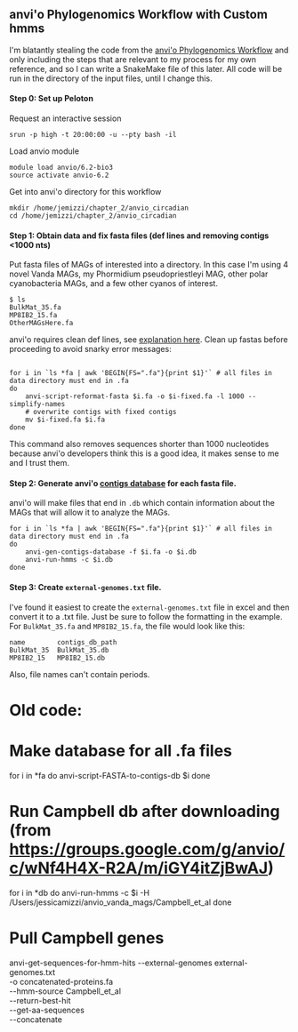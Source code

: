 ## anvi'o Phylogenomics Workflow with Custom hmms

I'm blatantly stealing the code from the [anvi'o Phylogenomics Workflow](https://merenlab.org/2017/06/07/phylogenomics/) and only including the steps that are relevant to my process for my own reference, and so I can write a SnakeMake file of this later. All code will be run in the directory of the input files, until I change this.

#### Step 0: Set up Peloton

Request an interactive session
```text
srun -p high -t 20:00:00 -u --pty bash -il
```

Load anvio module
```text
module load anvio/6.2-bio3
source activate anvio-6.2
```

Get into anvi'o directory for this workflow
```text
mkdir /home/jemizzi/chapter_2/anvio_circadian
cd /home/jemizzi/chapter_2/anvio_circadian
```

#### Step 1: Obtain data and fix fasta files (def lines and removing contigs <1000 nts)
Put fasta files of MAGs of interested into a directory. In this case I'm using 4 novel Vanda MAGs, my Phormidium pseudopriestleyi MAG, other polar cyanobacteria MAGs, and a few other cyanos of interest.

```text
$ ls
BulkMat_35.fa
MP8IB2_15.fa
OtherMAGsHere.fa
```

anvi'o requires clean def lines, see [explanation here](https://merenlab.org/2016/06/22/anvio-tutorial-v2/#take-a-look-at-your-fasta-file). Clean up fastas before proceeding to avoid snarky error messages:

```text

for i in `ls *fa | awk 'BEGIN{FS=".fa"}{print $1}'` # all files in data directory must end in .fa
do
    anvi-script-reformat-fasta $i.fa -o $i-fixed.fa -l 1000 --simplify-names
    # overwrite contigs with fixed contigs
    mv $i-fixed.fa $i.fa
done
```
This command also removes sequences shorter than 1000 nucleotides because anvi'o developers think this is a good idea, it makes sense to me and I trust them.


#### Step 2: Generate anvi'o [contigs database](https://merenlab.org/software/anvio/help/main/artifacts/contigs-db/) for each fasta file.
anvi'o will make files that end in `.db` which contain information about the MAGs that will allow it to analyze the MAGs.

```text
for i in `ls *fa | awk 'BEGIN{FS=".fa"}{print $1}'` # all files in data directory must end in .fa
do
    anvi-gen-contigs-database -f $i.fa -o $i.db
    anvi-run-hmms -c $i.db
done
```

#### Step 3: Create `external-genomes.txt` file.
I've found it easiest to create the `external-genomes.txt` file in excel and then convert it to a .txt file. Just be sure to follow the formatting in the example. For `BulkMat_35.fa` and `MP8IB2_15.fa`, the file would look like this:

```text
name		contigs_db_path
BulkMat_35	BulkMat_35.db
MP8IB2_15	MP8IB2_15.db
```
Also, file names can't contain periods.

# Old code:
# Make database for all .fa files

for i in *fa
do
	anvi-script-FASTA-to-contigs-db $i
done

# Run Campbell db after downloading (from https://groups.google.com/g/anvio/c/wNf4H4X-R2A/m/iGY4itZjBwAJ)

for i in *db
do
	anvi-run-hmms -c $i -H /Users/jessicamizzi/anvio_vanda_mags/Campbell_et_al
done

# Pull Campbell genes

anvi-get-sequences-for-hmm-hits --external-genomes external-genomes.txt \
                                -o concatenated-proteins.fa \
                                --hmm-source Campbell_et_al \
                                --return-best-hit \
                                --get-aa-sequences \
                                --concatenate
